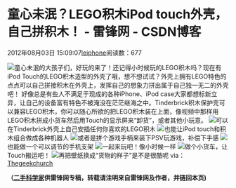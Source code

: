 
# 童心未泯？LEGO积木iPod touch外壳，自己拼积木！ - 雷锋网 - CSDN博客


2012年08月03日 15:09:07[leiphone](https://me.csdn.net/leiphone)阅读数：677


![](http://www.leiphone.com/wp-content/uploads/2012/08/TinkerBrick-Leg00_00_2920120803-105833-0-150x150.jpg)童心未泯的大孩子们，好玩的来了！还记得小时候玩的LEGO积木吗？现在有iPod
 Touch的LEGO积木造型的外壳了哦，想不想试试？外壳上拥有LEGO特色的点点可以自己拼接积木在外壳上，发挥自己的想象力拼出属于自己独一无二的外壳吧！
好像总是有些人不满足于现成的各种iPhone、iPod case大家都想标新立异，让自己的设备富有特色不被淹没在茫茫继海之中。Tinderbrick积木保护壳可以兼容LEGO积木，你可以随心所欲的把LEGO积木装在上面，像视频中那样用LEGO积木拼成小货车然后用Touch的显示屏来“卸货”，或者其他小玩意。
![](http://www.leiphone.com/wp-content/uploads/2012/08/TinkerBrick-Leg00_00_0620120803-105731-3.jpg)可以在Tinderbrick外壳上自己安插任何你喜欢的LEGO积木
![](http://www.leiphone.com/wp-content/uploads/2012/08/Unnamed-QQ-Screenshot20120803110004.jpg)也能让iPod
 touch和积木组合做成各种机器人
![](http://www.leiphone.com/wp-content/uploads/2012/08/TinkerBrick-Leg00_00_4820120803-105919-5.jpg)或者是拼个游戏手柄来装下PSV玩游戏，补偿下手感
![](http://www.leiphone.com/wp-content/uploads/2012/08/TinkerBrick-Leg00_00_1520120803-105804-6.jpg)也能做一个可以调节的手机支架
![](http://www.leiphone.com/wp-content/uploads/2012/08/TinkerBrick-Leg00_00_2720120803-105828-9.jpg)一起来玩吧！像小时候一样
![](http://www.leiphone.com/wp-content/uploads/2012/08/TinkerBrick-Leg00_00_2920120803-105833-0.jpg)做个小货车，让Touch搬运吧！
![](http://www.leiphone.com/wp-content/uploads/2012/08/TinkerBrick-Leg00_00_3620120803-105845-1.jpg)再把壁纸换成“货物的样子”是不是很酷呢
via：[Thegeekchurch](http://thegeekchurch.com/2012/07/29/tinderbricks-lego-iphone-4-case/)

**（****[二手科学家](http://www.leiphone.com/author/%E4%BA%8C%E6%89%8B%E7%A7%91%E5%AD%A6%E5%AE%B6)****供****雷锋网****专稿，转载请注明来自雷锋网及作者，并链回本页)**

